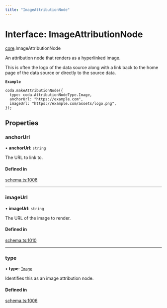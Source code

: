 ```yaml
---
title: "ImageAttributionNode"
---
```

# Interface: ImageAttributionNode

[core](../modules/core.md).ImageAttributionNode

An attribution node that renders as a hyperlinked image.

This is often the logo of the data source along with a link back to the home page
of the data source or directly to the source data.

**`Example`**

```
coda.makeAttributionNode({
  type: coda.AttributionNodeType.Image,
  anchorUrl: "https://example.com",
  imageUrl: "https://example.com/assets/logo.png",
});
```

## Properties

### anchorUrl

• **anchorUrl**: `string`

The URL to link to.

#### Defined in

[schema.ts:1008](https://github.com/coda/packs-sdk/blob/main/schema.ts#L1008)

___

### imageUrl

• **imageUrl**: `string`

The URL of the image to render.

#### Defined in

[schema.ts:1010](https://github.com/coda/packs-sdk/blob/main/schema.ts#L1010)

___

### type

• **type**: [`Image`](../enums/core.AttributionNodeType.md#image)

Identifies this as an image attribution node.

#### Defined in

[schema.ts:1006](https://github.com/coda/packs-sdk/blob/main/schema.ts#L1006)

